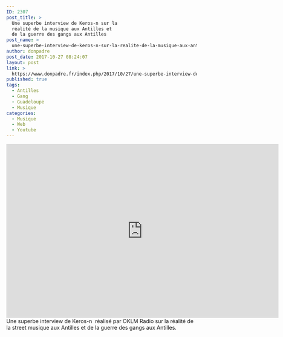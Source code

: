 ```yaml
---
ID: 2307
post_title: >
  Une superbe interview de Keros-n sur la
  réalité de la musique aux Antilles et
  de la guerre des gangs aux Antilles
post_name: >
  une-superbe-interview-de-keros-n-sur-la-realite-de-la-musique-aux-antilles-et-de-la-guerre-des-gangs-aux-antilles
author: donpadre
post_date: 2017-10-27 08:24:07
layout: post
link: >
  https://www.donpadre.fr/index.php/2017/10/27/une-superbe-interview-de-keros-n-sur-la-realite-de-la-musique-aux-antilles-et-de-la-guerre-des-gangs-aux-antilles/
published: true
tags:
  - Antilles
  - Gang
  - Guadeloupe
  - Musique
categories:
  - Musique
  - Web
  - Youtube
---
```

<iframe src="https://www.youtube.com/embed/3Kr6uDvKxYw" width="720" height="460" frameborder="0" allowfullscreen="allowfullscreen"></iframe> Une superbe interview de Keros-n  réalisé par OKLM Radio sur la réalité de la street musique aux Antilles et de la guerre des gangs aux Antilles.    